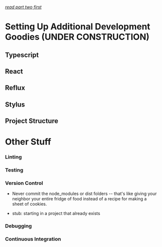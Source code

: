 *[read part two first](https://github.com/Hypaethral/javascript-projects/blob/master/environment-setup/02-create-a-project.md)*

# Setting Up Additional Development Goodies (UNDER CONSTRUCTION)

## Typescript

## React

## Reflux

## Stylus

## Project Structure

# Other Stuff

### Linting

### Testing

### Version Control
* Never commit the node_modules or dist folders -- that's like giving your neighbor your entire fridge of food instead of a recipe for making a sheet of cookies. 

* stub: starting in a project that already exists

### Debugging

### Continuous Integration

